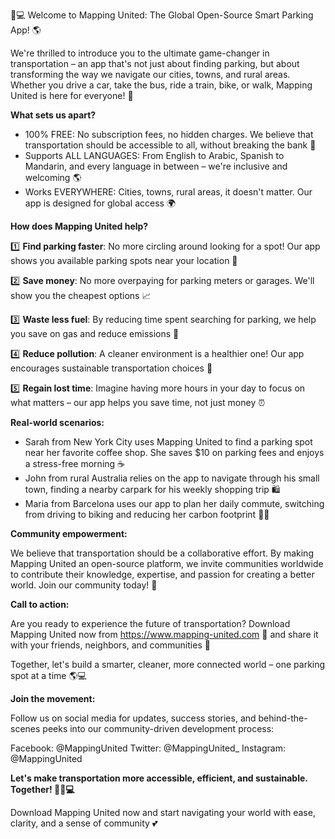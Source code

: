 🚗💻 Welcome to Mapping United: The Global Open-Source Smart Parking App! 🌎

We're thrilled to introduce you to the ultimate game-changer in transportation – an app that's not just about finding parking, but about transforming the way we navigate our cities, towns, and rural areas. Whether you drive a car, take the bus, ride a train, bike, or walk, Mapping United is here for everyone! 🌟

**What sets us apart?**

* 100% FREE: No subscription fees, no hidden charges. We believe that transportation should be accessible to all, without breaking the bank 💸
* Supports ALL LANGUAGES: From English to Arabic, Spanish to Mandarin, and every language in between – we're inclusive and welcoming 🌎
* Works EVERYWHERE: Cities, towns, rural areas, it doesn't matter. Our app is designed for global access 🌍

**How does Mapping United help?**

1️⃣ **Find parking faster**: No more circling around looking for a spot! Our app shows you available parking spots near your location 🔑

2️⃣ **Save money**: No more overpaying for parking meters or garages. We'll show you the cheapest options 📈

3️⃣ **Waste less fuel**: By reducing time spent searching for parking, we help you save on gas and reduce emissions 🌿

4️⃣ **Reduce pollution**: A cleaner environment is a healthier one! Our app encourages sustainable transportation choices 🌱

5️⃣ **Regain lost time**: Imagine having more hours in your day to focus on what matters – our app helps you save time, not just money ⏰

**Real-world scenarios:**

* Sarah from New York City uses Mapping United to find a parking spot near her favorite coffee shop. She saves $10 on parking fees and enjoys a stress-free morning ☕️
* John from rural Australia relies on the app to navigate through his small town, finding a nearby carpark for his weekly shopping trip 🛍️
* Maria from Barcelona uses our app to plan her daily commute, switching from driving to biking and reducing her carbon footprint 🚴‍♀️

**Community empowerment:**

We believe that transportation should be a collaborative effort. By making Mapping United an open-source platform, we invite communities worldwide to contribute their knowledge, expertise, and passion for creating a better world. Join our community today! 👥

**Call to action:**

Are you ready to experience the future of transportation? Download Mapping United now from https://www.mapping-united.com 📲 and share it with your friends, neighbors, and communities 🤝

Together, let's build a smarter, cleaner, more connected world – one parking spot at a time 🌎💻

**Join the movement:**

Follow us on social media for updates, success stories, and behind-the-scenes peeks into our community-driven development process:

Facebook: @MappingUnited
Twitter: @MappingUnited_
Instagram: @MappingUnited

**Let's make transportation more accessible, efficient, and sustainable. Together! 🌟🚗💻**

Download Mapping United now and start navigating your world with ease, clarity, and a sense of community 💕